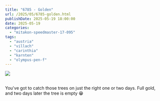 ```yaml
---
title: "6785 - Golden"
url: /2025/05/6785-golden.html
publishDate: 2025-05-19 18:00:00
date: 2025-05-19
categories:
  - "mitakon-speedmaster-17-095"
tags:
  - "austria"
  - "villach"
  - "carinthia"
  - "karnten"
  - "olympus-pen-f"
---
```

<div class="container">
<div class="center"><a target="_blank" href="https://d25zfm9zpd7gm5.cloudfront.net/1200x1200/2020/20201031_104414_lr.jpg"><img class="webfeedsFeaturedVisual" src="https://d25zfm9zpd7gm5.cloudfront.net/0600x0600/2020/20201031_104414_lr.jpg" /></a></div>
</div>
<br />

You've got to catch those trees on just the right one or two
days. Full gold, and two days later the tree is empty :grin:
